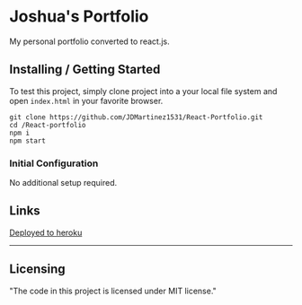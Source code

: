 
# Joshua's Portfolio

My personal portfolio converted to react.js.

## Installing / Getting Started

To test this project, simply clone project into a your local file system and open `index.html` in your favorite browser.

```
git clone https://github.com/JDMartinez1531/React-Portfolio.git
cd /React-portfolio
npm i
npm start
```

### Initial Configuration

No additional setup required.



## Links

[Deployed to heroku](https://jdm-react-portfolio.herokuapp.com/) </div>

---

## Licensing

"The code in this project is licensed under MIT license."